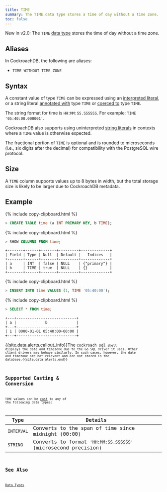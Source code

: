 ```yaml
---
title: TIME
summary: The TIME data type stores a time of day without a time zone.
toc: false
---
```

<span class="version-tag">New in v2.0:</span> The `TIME` [data type](data-types.html) stores the time of day without a time zone.

<div id="toc"></div>

## Aliases

In CockroachDB, the following are aliases:

- `TIME WITHOUT TIME ZONE`

## Syntax

A constant value of type `TIME` can be expressed using an
[interpreted literal](sql-constants.html#interpreted-literals), or a
string literal
[annotated with](sql-expressions.html#explicitly-typed-expressions)
type `TIME` or
[coerced to](sql-expressions.html#explicit-type-coercions) type
`TIME`.

The string format for time is `HH:MM:SS.SSSSSS`. For example: `TIME '05:40:00.000001'`.

CockroachDB also supports using uninterpreted
[string literals](sql-constants.html#string-literals) in contexts
where a `TIME` value is otherwise expected.

The fractional portion of `TIME` is optional and is rounded to microseconds (i.e., six digits after the decimal) for compatibility with the PostgreSQL wire protocol.

## Size

A `TIME` column supports values up to 8 bytes in width, but the total storage size is likely to be larger due to CockroachDB metadata.

## Example

{% include copy-clipboard.html %}
~~~ sql
> CREATE TABLE time (a INT PRIMARY KEY, b TIME);
~~~

{% include copy-clipboard.html %}
~~~ sql
> SHOW COLUMNS FROM time;
~~~
~~~
+-------+------+-------+---------+-------------+
| Field | Type | Null  | Default |   Indices   |
+-------+------+-------+---------+-------------+
| a     | INT  | false | NULL    | {"primary"} |
| b     | TIME | true  | NULL    | {}          |
+-------+------+-------+---------+-------------+
~~~

{% include copy-clipboard.html %}
~~~ sql
> INSERT INTO time VALUES (1, TIME '05:40:00');
~~~

{% include copy-clipboard.html %}
~~~ sql
> SELECT * FROM time;
~~~
~~~
+---+---------------------------+
| a |             b             |
+---+---------------------------+
| 1 | 0000-01-01 05:40:00+00:00 |
+---+---------------------------+
~~~
{{site.data.alerts.callout_info}}The <code>cockroach sql<code> shell displays the date and timezone due to the Go SQL driver it uses. Other client drivers may behave similarly. In such cases, however, the date and timezone are not relevant and are not stored in the database.{{site.data.alerts.end}}

## Supported Casting & Conversion

`TIME` values can be [cast](data-types.html#data-type-conversions-casts) to any of the following data types:

Type | Details
-----|--------
`INTERVAL` | Converts to the span of time since midnight (00:00)
`STRING` | Converts to format `'HH:MM:SS.SSSSSS'` (microsecond precision)

## See Also

[Data Types](data-types.html)
